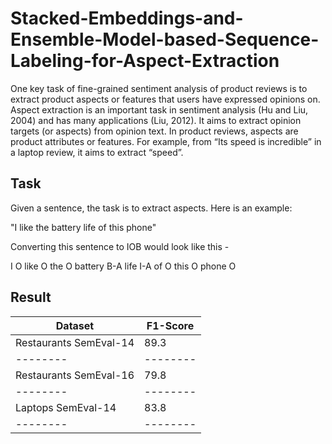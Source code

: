 # **Stacked-Embeddings-and-Ensemble-Model-based-Sequence-Labeling-for-Aspect-Extraction**
One key task of fine-grained sentiment analysis of product reviews is to extract product aspects or features that users have expressed opinions on. Aspect extraction is an important task in sentiment analysis (Hu and Liu, 2004) and has many applications (Liu, 2012). It aims to extract opinion targets (or aspects) from opinion text. In product reviews, aspects are product attributes or features. For example, from “Its speed is incredible” in a laptop review, it aims to extract “speed”.

## Task
Given a sentence, the task is to extract aspects. Here is an example:

"I like the battery life of this phone"

Converting this sentence to IOB would look like this -

I O
like O
the O
battery B-A
life I-A
of O
this O
phone O

## Result
| Dataset | F1-Score |
| -------- | -------- |
| Restaurants SemEval-14 | 89.3 |
| -------- | -------- |
| Restaurants SemEval-16 | 79.8 |
| -------- | -------- |
| Laptops SemEval-14 | 83.8 |
| -------- | -------- |
